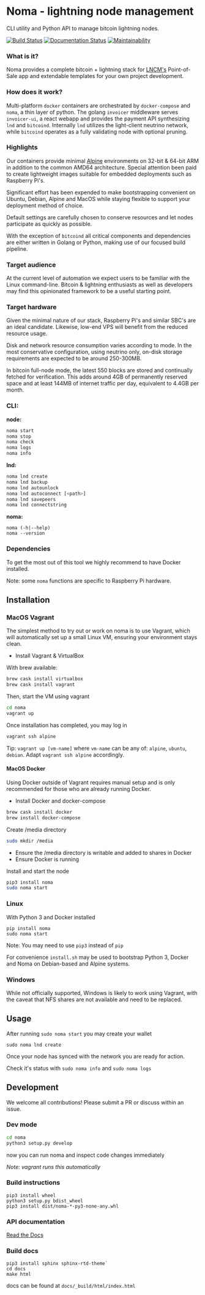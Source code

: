 # Noma - lightning node management

CLI utility and Python API to manage bitcoin lightning nodes.

[![Build Status](https://travis-ci.com/lncm/noma.svg?branch=master)](https://travis-ci.com/lncm/noma)
[![Documentation Status](https://readthedocs.org/projects/noma/badge/?version=latest)](https://noma.readthedocs.io/en/latest/?badge=latest)
[![Maintainability](https://api.codeclimate.com/v1/badges/fd95275314bd4f680140/maintainability)](https://codeclimate.com/github/lncm/noma/maintainability)

### What is it?
Noma provides a complete bitcoin + lightning stack for [LNCM's](https://lncm.io) Point-of-Sale app and extendable templates for your own project development.

### How does it work?
Multi-platform `docker` containers are orchestrated by `docker-compose` and `noma`, a thin layer of python. The golang `invoicer` middleware serves `invoicer-ui`, a react webapp and provides the payment API synthesizing `lnd` and `bitcoind`. Internally `lnd` utilizes the light-client neutrino network, while `bitcoind` operates as a fully validating node with optional pruning.

### Highlights
Our containers provide minimal [Alpine](https://alpinelinux.org) environments on 32-bit & 64-bit ARM in addition to the common AMD64 architecture. Special attention been paid to create lightweight images suitable for embedded deployments such as Raspberry Pi's.

Significant effort has been expended to make bootstrapping convenient on Ubuntu, Debian, Alpine and MacOS while staying flexible to support your deployment method of choice.

Default settings are carefully chosen to conserve resources and let nodes participate as quickly as possible.

With the exception of `bitcoind` all critical components and dependencies are either written in Golang or Python, making use of our focused build pipeline.

### Target audience

At the current level of automation we expect users to be familiar with the Linux command-line. Bitcoin & lightning enthusiasts as well as developers may find this opinionated framework to be a useful starting point.

### Target hardware

Given the minimal nature of our stack, Raspberry Pi's and similar SBC's are an ideal candidate. Likewise, low-end VPS will benefit from the reduced resource usage.

Disk and network resource consumption varies according to mode. In the most conservative configuration, using neutrino only, on-disk storage requirements are expected to be around 250-300MB.

In bitcoin full-node mode, the latest 550 blocks are stored and continually fetched for verification. This adds around 4GB of permanently reserved space and at least 144MB of internet traffic per day, equivalent to 4.4GB per month.

### CLI:
**node:**
```bash
noma start
noma stop
noma check
noma logs
noma info
```
**lnd:**
```bash
noma lnd create
noma lnd backup
noma lnd autounlock
noma lnd autoconnect [<path>]
noma lnd savepeers
noma lnd connectstring
```
**noma:**
```
noma (-h|--help)
noma --version
```

### Dependencies

To get the most out of this tool we highly recommend to have Docker installed.

Note: some `noma` functions are specific to Raspberry Pi hardware.

## Installation

### MacOS Vagrant

The simplest method to try out or work on noma is to use Vagrant, which will automatically set up a small Linux VM, ensuring your environment stays clean.

* Install Vagrant & VirtualBox

With brew available:
```bash
brew cask install virtualbox
brew cask install vagrant
```
Then, start the VM using vagrant
```bash
cd noma
vagrant up
```

Once installation has completed, you may log in
```bash
vagrant ssh alpine
```

Tip: `vagrant up [vm-name]` where `vm-name` can be any of: `alpine`, `ubuntu`, `debian`. Adapt `vagrant ssh alpine` accordingly.

#### MacOS Docker

Using Docker outside of Vagrant requires manual setup and is only recommended for those who are already running Docker.

- Install Docker and docker-compose
```bash
brew cask install docker
brew install docker-compose
```

Create /media directory
```bash
sudo mkdir /media
```

* Ensure the /media directory is writable and added to shares in Docker
* Ensure Docker is running

Install and start the node
```bash
pip3 install noma
sudo noma start
```

### Linux

With Python 3 and Docker installed

```
pip install noma 
sudo noma start
```
Note: You may need to use `pip3` instead of `pip`

For convenience `install.sh` may be used to bootstrap Python 3, Docker and Noma on Debian-based and Alpine systems.

### Windows

While not officially supported, Windows is likely to work using Vagrant, with the caveat that NFS shares are not available and need to be replaced.

## Usage

After running `sudo noma start` you may create your wallet  

`sudo noma lnd create`

Once your node has synced with the network you are ready for action.

Check it's status with `sudo noma info` and `sudo noma logs`

## Development

We welcome all contributions! Please submit a PR or discuss within an issue.

### Dev mode

```bash
cd noma
python3 setup.py develop
```
now you can run noma and inspect code changes immediately

*Note: vagrant runs this automatically*

### Build instructions

```
pip3 install wheel
python3 setup.py bdist_wheel
pip3 install dist/noma-*-py3-none-any.whl
```

### API documentation

[Read the Docs](https://noma.readthedocs.io/en/latest/)


### Build docs

```
pip3 install sphinx sphinx-rtd-theme`
cd docs
make html
```

docs can be found at `docs/_build/html/index.html`
